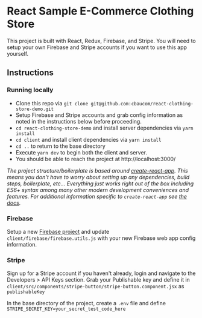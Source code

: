# React Sample E-Commerce Clothing Store

This project is built with React, Redux, Firebase, and Stripe. You will need to setup your own Firebase and Stripe accounts if you want to use this app yourself.

## Instructions

### Running locally

- Clone this repo via `git clone git@github.com:cbaucom/react-clothing-store-demo.git`
- Setup Firebase and Stripe accounts and grab config information as noted in the instructions below before proceeding.
- `cd react-clothing-store-demo` and install server dependencies via `yarn install`
- `cd client` and install client dependencies via `yarn install`
- `cd ..` to return to the base directory
- Execute `yarn dev` to begin both the client and server.
- You should be able to reach the project at http://localhost:3000/

_The project structure/boilerplate is based around [create-react-app](https://github.com/facebookincubator/create-react-app#create-react-app).
 This means you don't have to worry about setting up any dependencies, build steps, boilerplate, etc... Everything just works right out of the box including ES6+ syntax among many other modern development conveniences and features.  For additional information specific to `create-react-app` see [the docs](https://github.com/facebookincubator/create-react-app#create-react-app-)._


### Firebase

Setup a new [Firebase project](https://console.firebase.google.com) and update `client/firebase/firebase.utils.js` with your new Firebase web app config information.

### Stripe

Sign up for a Stripe account if you haven't already, login and navigate to the Developers > API Keys section. Grab your Publishable key and define it in `client/src/components/stripe-button/stripe-button.component.jsx` as `publishableKey`

In the base directory of the project, create a `.env` file and define
`STRIPE_SECRET_KEY=your_secret_test_code_here`


